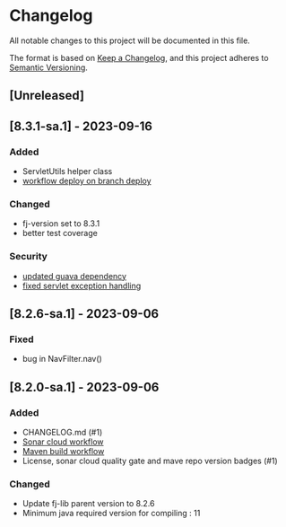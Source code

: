 # Changelog

All notable changes to this project will be documented in this file.

The format is based on [Keep a Changelog](https://keepachangelog.com/en/1.1.0/),
and this project adheres to [Semantic Versioning](https://semver.org/spec/v2.0.0.html).

## [Unreleased]

## [8.3.1-sa.1] - 2023-09-16

### Added

- ServletUtils helper class
- [workflow deploy on branch deploy](.github/workflows/deploy_maven_package.yml)

### Changed

- fj-version set to 8.3.1
- better test coverage

### Security

- [updated guava dependency](https://github.com/fugerit-org/fj-core-j2ee/security/dependabot/1)
- [fixed servlet exception handling](https://github.com/fugerit-org/fj-core-j2ee/security/code-scanning/7)

## [8.2.6-sa.1] - 2023-09-06

### Fixed

- bug in NavFilter.nav()

## [8.2.0-sa.1] - 2023-09-06

### Added

- CHANGELOG.md (#1)
- [Sonar cloud workflow](.github/workflows/sonarcloud-maven.yml)
- [Maven build workflow](.github/workflows/build_maven_package.yml)
- License, sonar cloud quality gate and mave repo version badges (#1)

### Changed

- Update fj-lib parent version to 8.2.6
- Minimum java required version for compiling : 11

